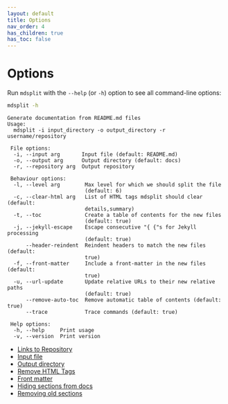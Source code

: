 ```yaml
---
layout: default
title: Options
nav_order: 4
has_children: true
has_toc: false
---
```

# Options

Run `mdsplit` with the `--help` (or `-h`) option to see all command-line options:

```bash
mdsplit -h
```

```console
Generate documentation from README.md files
Usage:
  mdsplit -i input_directory -o output_directory -r username/repository

 File options:
  -i, --input arg       Input file (default: README.md)
  -o, --output arg      Output directory (default: docs)
  -r, --repository arg  Output repository

 Behaviour options:
  -l, --level arg        Max level for which we should split the file
                         (default: 6)
  -c, --clear-html arg   List of HTML tags mdsplit should clear (default:
                         details,summary)
  -t, --toc              Create a table of contents for the new files
                         (default: true)
  -j, --jekyll-escape    Escape consecutive "{ {"s for Jekyll processing
                         (default: true)
      --header-reindent  Reindent headers to match the new files (default:
                         true)
  -f, --front-matter     Include a front-matter in the new files (default:
                         true)
  -u, --url-update       Update relative URLs to their new relative paths
                         (default: true)
      --remove-auto-toc  Remove automatic table of contents (default: true)
      --trace            Trace commands (default: true)

 Help options:
  -h, --help     Print usage
  -v, --version  Print version
```


- [Links to Repository](options/links-to-repository.md)
- [Input file](options/input-file.md)
- [Output directory](options/output-directory.md)
- [Remove HTML Tags](options/remove-html-tags.md)
- [Front matter ](options/front-matter-.md)
- [Hiding sections from docs](options/hiding-sections-from-docs.md)
- [Removing old sections](options/removing-old-sections.md)


<!-- Generated with mdsplit: https://github.com/alandefreitas/mdsplit -->
